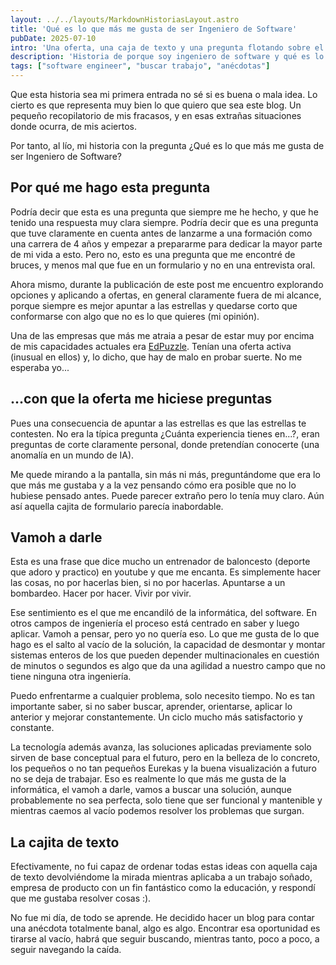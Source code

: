```yaml
---
layout: ../../layouts/MarkdownHistoriasLayout.astro
title: 'Qué es lo que más me gusta de ser Ingeniero de Software'
pubDate: 2025-07-10
intro: 'Una oferta, una caja de texto y una pregunta flotando sobre el ambiente. ¿Superaré el desafío?'
description: 'Historia de porque soy ingeniero de software y qué es lo que más me gusta de la profesión.'
tags: ["software engineer", "buscar trabajo", "anécdotas"]
---
```


Que esta historia sea mi primera entrada no sé si es buena o mala idea. Lo cierto es que representa muy bien lo que quiero que sea este blog. Un pequeño recopilatorio de mis fracasos, y en esas extrañas situaciones donde ocurra, de mis aciertos.

Por tanto, al lío, mi historia con la pregunta ¿Qué es lo que más me gusta de ser Ingeniero de Software?

## Por qué me hago esta pregunta

Podría decir que esta es una pregunta que siempre me he hecho, y que he tenido una respuesta muy clara siempre. Podría decir que es una pregunta que tuve claramente en cuenta antes de lanzarme a una formación como una carrera de 4 años y empezar a prepararme para dedicar la mayor parte de mi vida a esto. Pero no, esto es una pregunta que me encontré de bruces, y menos mal que fue en un formulario y no en una entrevista oral. 

Ahora mismo, durante la publicación de este post me encuentro explorando opciones y aplicando a ofertas, en general claramente fuera de mi alcance, porque siempre es mejor apuntar a las estrellas y quedarse corto que conformarse con algo que no es lo que quieres (mi opinión).

Una de las empresas que más me atraia a pesar de estar muy por encima de mis capacidades actuales era <a href="https://edpuzzle.com/" target="_blank">EdPuzzle</a>. Tenían una oferta activa (inusual en ellos) y, lo dicho, que hay de malo en probar suerte. No me esperaba yo...

## ...con que la oferta me hiciese preguntas

Pues una consecuencia de apuntar a las estrellas es que las estrellas te contesten. No era la típica pregunta ¿Cuánta experiencia tienes en...?, eran preguntas de corte claramente personal, donde pretendían conocerte (una anomalía en un mundo de IA).

Me quede mirando a la pantalla, sin más ni más, preguntándome que era lo que más me gustaba y a la vez pensando cómo era posible que no lo hubiese pensado antes. Puede parecer extraño pero lo tenía muy claro. Aún así aquella cajita de formulario parecía inabordable.

## Vamoh a darle

Esta es una frase que dice mucho un entrenador de baloncesto (deporte que adoro y practico) en youtube y que me encanta. Es simplemente hacer las cosas, no por hacerlas bien, si no por hacerlas. Apuntarse a un bombardeo. Hacer por hacer. Vivir por vivir.

Ese sentimiento es el que me encandiló de la informática, del software. En otros campos de ingeniería el proceso está centrado en saber y luego aplicar. Vamoh a pensar, pero yo no quería eso. Lo que me gusta de lo que hago es el salto al vacío de la solución, la capacidad de desmontar y montar sistemas enteros de los que pueden depender multinacionales en cuestión de minutos o segundos es algo que da una agilidad a nuestro campo que no tiene ninguna otra ingeniería.

Puedo enfrentarme a cualquier problema, solo necesito tiempo. No es tan importante saber, si no saber buscar, aprender, orientarse, aplicar lo anterior y mejorar constantemente. Un ciclo mucho más satisfactorio y constante.

La tecnología además avanza, las soluciones aplicadas previamente solo sirven de base conceptual para el futuro, pero en la belleza de lo concreto, los pequeños o no tan pequeños Eurekas y la buena visualización a futuro no se deja de trabajar. Eso es realmente lo que más me gusta de la informática, el vamoh a darle, vamos a buscar una solución, aunque probablemente no sea perfecta, solo tiene que ser funcional y mantenible y mientras caemos al vacío podemos resolver los problemas que surgan.

## La cajita de texto

Efectivamente, no fui capaz de ordenar todas estas ideas con aquella caja de texto devolviéndome la mirada mientras aplicaba a un trabajo soñado, empresa de producto con un fin fantástico como la educación, y respondí que me gustaba resolver cosas :).

No fue mi día, de todo se aprende. He decidido hacer un blog para contar una anécdota totalmente banal, algo es algo. Encontrar esa oportunidad es tirarse al vacío, habrá que seguir buscando, mientras tanto, poco a poco, a seguir navegando la caída.